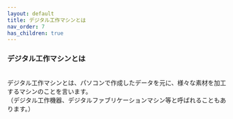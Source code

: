 ```yaml
---
layout: default
title: デジタル工作マシンとは
nav_order: 7
has_children: true
---
```


### デジタル工作マシンとは
<br>
デジタル工作マシンとは、パソコンで作成したデータを元に、様々な素材を加工するマシンのことを言います。<br>
（デジタル工作機器、デジタルファブリケーションマシン等と呼ばれることもあります。）

<br><br><br>


<br><br><br>
